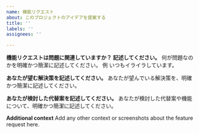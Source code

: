 ```yaml
---
name: 機能リクエスト
about: このプロジェクトのアイデアを提案する
title: ''
labels: ''
assignees: ''

---
```


**機能リクエストは問題に関連していますか？ 記述してください。**
何が問題なのかを明確かつ簡潔に記述してください。 例 いつもイライラしています。

**あなたが望む解決策を記述してください。**
あなたが望んでいる解決策を、明確かつ簡潔に記述してください。

**あなたが検討した代替案を記述してください。**
あなたが検討した代替案や機能について、明確かつ簡潔に記述してください。

**Additional context**
Add any other context or screenshots about the feature request here.
